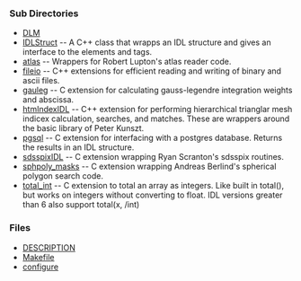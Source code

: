 ### Sub Directories ###
  * [DLM](SrcDLM.md)
  * [IDLStruct](SrcIDLStruct.md) -- A C++ class that wrapps an IDL structure and gives an interface to the elements and tags.
  * [atlas](SrcAtlas.md) -- Wrappers for Robert Lupton's atlas reader code.
  * [fileio](SrcFileio.md) -- C++ extensions for efficient reading and writing of binary and ascii files.
  * [gauleg](SrcGauleg.md) -- C extension for calculating gauss-legendre integration weights and abscissa.
  * [htmIndexIDL](SrcHtmIndexIDL.md) -- C++ extension for performing hierarchical trianglar mesh indicex calculation, searches, and matches. These are wrappers around the basic library of Peter Kunszt.
  * [pgsql](SrcPgsql.md) -- C extension for interfacing with a postgres database. Returns the results in an IDL structure.
  * [sdsspixIDL](SrcSdsspixIDL.md) -- C extension wrapping Ryan Scranton's sdsspix routines.
  * [sphpoly\_masks](SrcSphpoly_masks.md) -- C extension wrapping Andreas Berlind's spherical polygon search code.
  * [total\_int](SrcTotal_int.md) -- C extension to total an array as integers. Like built in total(), but works on integers without converting to float. IDL versions greater than 6 also support total(x, /int)
### Files ###
  * [DESCRIPTION](http://code.google.com/p/sdssidl/source/browse/trunk/src/DESCRIPTION)
  * [Makefile](http://code.google.com/p/sdssidl/source/browse/trunk/src/Makefile)
  * [configure](http://code.google.com/p/sdssidl/source/browse/trunk/src/configure)